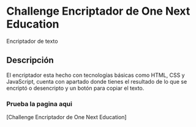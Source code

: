 # Challenge Encriptador de One Next Education

Encriptador de texto 

## Descripción

El encriptador esta hecho con tecnologías básicas como HTML, CSS y JavaScript, cuenta con apartado donde tienes el resultado de lo que se encriptó o desencripto y un botón para copiar el texto.

### Prueba la pagina aqui

[Challenge Encriptador de One Next Education]

